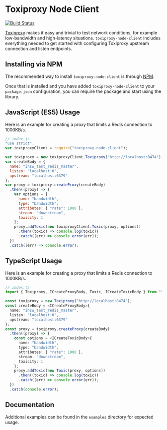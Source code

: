 # Toxiproxy Node Client
[![Build Status](https://travis-ci.org/ihsw/toxiproxy-node-client.svg?branch=master)](https://travis-ci.org/ihsw/toxiproxy-node-client)

[Toxiproxy](https://github.com/shopify/toxiproxy) makes it easy and trivial to test network conditions, for example low-bandwidth and high-latency situations. `toxiproxy-node-client` includes everything needed to get started with configuring Toxiproxy upstream connection and listen endpoints.

## Installing via NPM
The recommended way to install `toxiproxy-node-client` is through [NPM](https://www.npmjs.com/).

Once that is installed and you have added `toxiproxy-node-client` to your `package.json` configuration, you can require the package and start using the library.

## JavaScript (ES5) Usage
Here is an example for creating a proxy that limits a Redis connection to 1000KB/s.

```js
// index.js
"use strict";
var toxiproxyClient = require("toxiproxy-node-client");

var toxiproxy = new toxiproxyClient.Toxiproxy("http://localhost:8474");
var createBody = {
  name: "ihsw_test_redis_master",
  listen: "localhost:0",
  upstream: "localhost:6379"
};
var proxy = toxiproxy.createProxy(createBody)
  .then((proxy) => {
    var options = {
      name: "bandwidth",
      type: "bandwidth",
      attributes: { "rate": 1000 },
      stream: "downstream",
      toxicity: 1
    };
    proxy.addToxic(new toxiproxyClient.Toxic(proxy, options))
      .then((toxic) => console.log(toxic))
      .catch((err) => console.error(err));
  })
  .catch((err) => console.error);
```

## TypeScript Usage
Here is an example for creating a proxy that limits a Redis connection to 1000KB/s.

```typescript
// index.ts
import { Toxiproxy, ICreateProxyBody, Toxic, ICreateToxicBody } from "toxiproxy-node-client";

const toxiproxy = new Toxiproxy("http://localhost:8474");
const createBody = <ICreateProxyBody>{
  name: "ihsw_test_redis_master",
  listen: "localhost:0",
  upstream: "localhost:6379"
};
const proxy = toxiproxy.createProxy(createBody)
  .then((proxy) => {
    const options = <ICreateToxicBody>{
      name: "bandwidth",
      type: "bandwidth",
      attributes: { "rate": 1000 },
      stream: "downstream",
      toxicity: 1
    };
    proxy.addToxic(new Toxic(proxy, options))
      .then((toxic) => console.log(toxic))
      .catch((err) => console.error(err));
  })
  .catch(console.error);
```

## Documentation
Additional examples can be found in the `examples` directory for expected usage.
